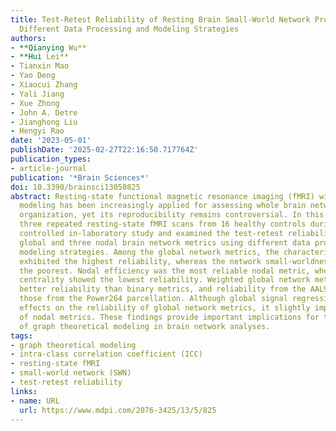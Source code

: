 ```yaml
---
title: Test-Retest Reliability of Resting Brain Small-World Network Properties across
  Different Data Processing and Modeling Strategies
authors:
- **Qianying Wu**
- **Hui Lei**
- Tianxin Mao
- Yao Deng
- Xiaocui Zhang
- Yali Jiang
- Xue Zhong
- John A. Detre
- Jianghong Liu
- Hengyi Rao
date: '2023-05-01'
publishDate: '2025-02-27T22:16:50.717764Z'
publication_types:
- article-journal
publication: '*Brain Sciences*'
doi: 10.3390/brainsci13050825
abstract: Resting-state functional magnetic resonance imaging (fMRI) with graph theoretical
  modeling has been increasingly applied for assessing whole brain network topological
  organization, yet its reproducibility remains controversial. In this study, we acquired
  three repeated resting-state fMRI scans from 16 healthy controls during a strictly
  controlled in-laboratory study and examined the test-retest reliability of seven
  global and three nodal brain network metrics using different data processing and
  modeling strategies. Among the global network metrics, the characteristic path length
  exhibited the highest reliability, whereas the network small-worldness performed
  the poorest. Nodal efficiency was the most reliable nodal metric, whereas betweenness
  centrality showed the lowest reliability. Weighted global network metrics provided
  better reliability than binary metrics, and reliability from the AAL90 atlas outweighed
  those from the Power264 parcellation. Although global signal regression had no consistent
  effects on the reliability of global network metrics, it slightly impaired the reliability
  of nodal metrics. These findings provide important implications for the future utility
  of graph theoretical modeling in brain network analyses.
tags:
- graph theoretical modeling
- intra-class correlation coefficient (ICC)
- resting-state fMRI
- small-world network (SWN)
- test-retest reliability
links:
- name: URL
  url: https://www.mdpi.com/2076-3425/13/5/825
---
```

